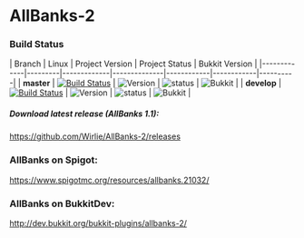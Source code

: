 # AllBanks-2 

### Build Status
| Branch | Linux | Project Version | Project Status | Bukkit Version |
|-------------|---------|-------------|--------------|------------|------------|----------|
| **master**  | [![Build Status](https://travis-ci.org/Wirlie/AllBanks-2.svg?branch=master)](https://travis-ci.org/Wirlie/AllBanks-2) | ![Version](https://img.shields.io/badge/Release-v1.0.6-blue.svg) |  ![status](https://img.shields.io/badge/Status-RELEASED-03BA00.svg)  | ![Bukkit](https://img.shields.io/badge/Bukkit-1.9-878787.svg) |
| **develop** | [![Build Status](https://travis-ci.org/Wirlie/AllBanks-2.svg?branch=develop)](https://travis-ci.org/Wirlie/AllBanks-2) | ![Version](https://img.shields.io/badge/Release-v1.1.3-red.svg) | ![status](https://img.shields.io/badge/Status-RELEASED-03BA00.svg) | ![Bukkit](https://img.shields.io/badge/Bukkit-1.9-878787.svg) |

##### Download latest release (AllBanks 1.1):
https://github.com/Wirlie/AllBanks-2/releases

### AllBanks on Spigot:
https://www.spigotmc.org/resources/allbanks.21032/

### AllBanks on BukkitDev:
http://dev.bukkit.org/bukkit-plugins/allbanks-2/
